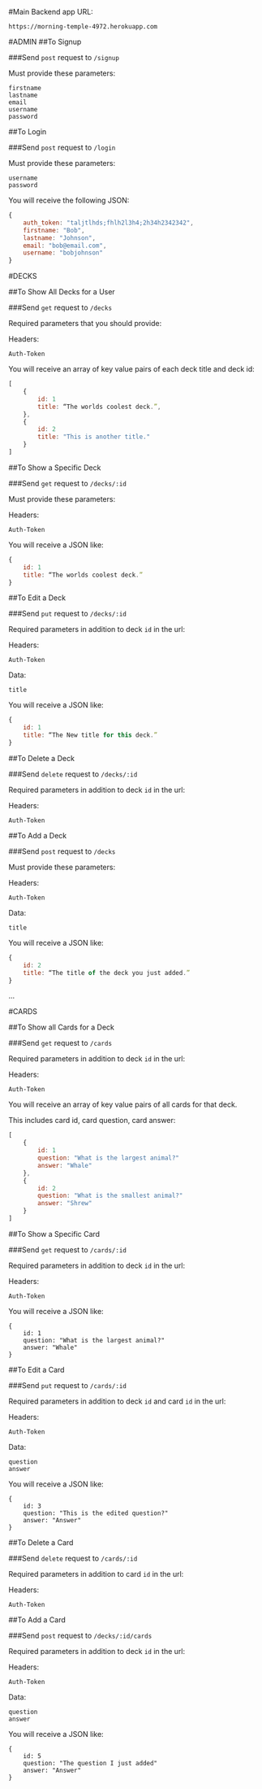 #Main Backend app URL:

`https://morning-temple-4972.herokuapp.com`

#ADMIN
##To Signup

###Send `post` request to `/signup`

Must provide these parameters:

```
firstname
lastname
email
username
password
```

##To Login

###Send `post` request to `/login`

Must provide these parameters:

```
username
password
```

You will receive the following JSON:

```javascript
{ 
	auth_token: "taljtlhds;fhlh2l3h4;2h34h2342342",
	firstname: "Bob",
	lastname: "Johnson",
	email: "bob@email.com",
	username: "bobjohnson"
}
```

#DECKS

##To Show All Decks for a User

###Send `get` request to `/decks`

Required parameters that you should provide:

Headers:

```
Auth-Token
```

You will receive an array of key value pairs of each deck title and deck id:

```javascript
[
	{ 
		id: 1
		title: “The worlds coolest deck.”, 
	},
	{
		id: 2
		title: "This is another title."
	}
]
```

##To Show a Specific Deck

###Send `get` request to `/decks/:id`

Must provide these parameters:

Headers:

```
Auth-Token
```

You will receive a JSON like:

```javascript
{ 
	id: 1
	title: “The worlds coolest deck.”
}
```

##To Edit a Deck

###Send `put` request to `/decks/:id`

Required parameters in addition to deck `id` in the url:

Headers:

```
Auth-Token
```

Data:

```
title
```

You will receive a JSON like:

```javascript
{ 
	id: 1
	title: “The New title for this deck.”
}
```

##To Delete a Deck

###Send `delete` request to `/decks/:id`

Required parameters in addition to deck `id` in the url:

Headers:

```
Auth-Token
```

##To Add a Deck

###Send `post` request to `/decks`

Must provide these parameters:

Headers:

```
Auth-Token
```

Data:

```
title
```

You will receive a JSON like:

```javascript
{ 
	id: 2
	title: “The title of the deck you just added.”
}
```

...


#CARDS

##To Show all Cards for a Deck

###Send `get` request to `/cards`

Required parameters in addition to deck `id` in the url:

Headers:

```
Auth-Token
```

You will receive an array of key value pairs of all cards for that deck.

This includes card id, card question, card answer:

```javascript
[
	{
		id: 1
		question: "What is the largest animal?"
		answer: "Whale"
	},
	{
		id: 2
		question: "What is the smallest animal?"
		answer: "Shrew"
	}
]
```

##To Show a Specific Card

###Send `get` request to `/cards/:id`

Required parameters in addition to deck `id` in the url:

Headers:

```
Auth-Token
```

You will receive a JSON like:

```
{
	id: 1
	question: "What is the largest animal?"
	answer: "Whale"
}
```

##To Edit a Card

###Send `put` request to `/cards/:id`

Required parameters in addition to deck `id` and card `id` in the url:

Headers:

```
Auth-Token
```

Data:

```
question
answer
```

You will receive a JSON like:

```
{
	id: 3
	question: "This is the edited question?"
	answer: "Answer"
}
```

##To Delete a Card

###Send `delete` request to `/cards/:id`

Required parameters in addition to card `id` in the url:

Headers:

```
Auth-Token
```

##To Add a Card

###Send `post` request to `/decks/:id/cards`

Required parameters in addition to deck `id` in the url:

Headers:

```
Auth-Token
```

Data:

```
question
answer
```

You will receive a JSON like:

```
{
	id: 5
	question: "The question I just added"
	answer: "Answer"
}
```
